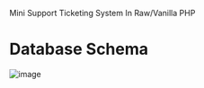 Mini Support Ticketing System In Raw/Vanilla PHP

# Database Schema

![image](https://github.com/user-attachments/assets/99e9faa0-bc77-4cea-8e2d-390960e92562)
